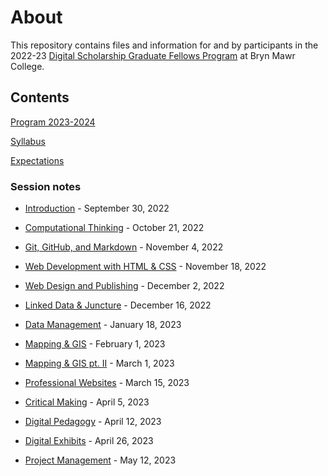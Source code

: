 # About

This repository contains files and information for and by participants in the 2022-23 [Digital Scholarship Graduate Fellows Program](digitalscholarship.blogs.brynmawr.edu/grads) at Bryn Mawr College.

## Contents

[Program 2023-2024](2023-2024.md)

[Syllabus](syllabus.md)

[Expectations](expectations.md)



### Session notes

- [Introduction](sessions/01-intro.md) - September 30, 2022

- [Computational Thinking](sessions/02-computation.md) - October 21, 2022

- [Git, GitHub, and Markdown](sessions/03-git.md) - November 4, 2022

- [Web Development with HTML & CSS](sessions/04-webdev.md) - November 18, 2022

- [Web Design and Publishing](sessions/05-webpub.md) - December 2, 2022

- [Linked Data & Juncture](sessions/06-juncture.md) - December 16, 2022

- [Data Management](sessions/07-data.md) - January 18, 2023

- [Mapping & GIS](sessions/08-map.md) - February 1, 2023

- [Mapping & GIS pt. II](sessions/09-mapgis.md) - March 1, 2023

- [Professional Websites](sessions/10-profesh.md) - March 15, 2023

- [Critical Making](sessions/11-making.md) - April 5, 2023

- [Digital Pedagogy](sessions/12-digiped.md) - April 12, 2023

- [Digital Exhibits](sessions/13-exhibitions.md) - April 26, 2023

- [Project Management](sessions/14-proj-mgmt.md) - May 12, 2023
